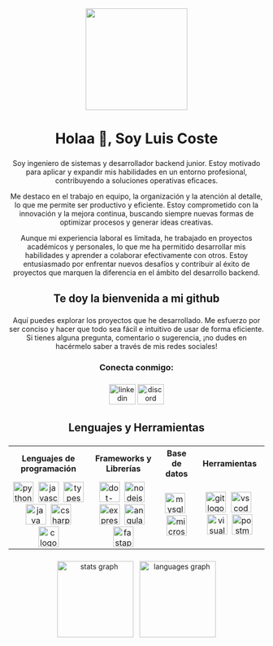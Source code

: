 <div align="center">
  <img height="200" src="https://media4.giphy.com/media/v1.Y2lkPTc5MGI3NjExcW8zaXo5c2wwa21wNmU4aHk3c3FibGpyc3ByYmlpa3k5ZWU4bGZxeiZlcD12MV9pbnRlcm5hbF9naWZfYnlfaWQmY3Q9Zw/f4ztZcdm9Fi90vL4Zd/giphy.gif"  />
</div>

###

<h1 align="center">Holaa 👋, Soy Luis Coste</h1>

###

<p align="center">Soy ingeniero de sistemas y desarrollador backend junior. Estoy motivado para aplicar y expandir mis habilidades en un entorno profesional, contribuyendo a soluciones operativas eficaces.</p>

<p align="center">Me destaco en el trabajo en equipo, la organización y la atención al detalle, lo que me permite ser productivo y eficiente. Estoy comprometido con la innovación y la mejora continua, buscando siempre nuevas formas de optimizar procesos y generar ideas creativas.</p>

<p align="center">Aunque mi experiencia laboral es limitada, he trabajado en proyectos académicos y personales, lo que me ha permitido desarrollar mis habilidades y aprender a colaborar efectivamente con otros. Estoy entusiasmado por enfrentar nuevos desafíos y contribuir al éxito de proyectos que marquen la diferencia en el ámbito del desarrollo backend.</p>

###

<h2 align="center">Te doy la bienvenida a mi github</h2>

###

<p align="center">Aquí puedes explorar los proyectos que he desarrollado. Me esfuerzo por ser conciso y hacer que todo sea fácil e intuitivo de usar de forma eficiente. Si tienes alguna pregunta, comentario o sugerencia, ¡no dudes en hacérmelo saber a través de mis redes sociales!</p>

###

<h3 align="center">Conecta conmigo:</h3>

###

<div align="center">
  <a href="https://www.linkedin.com/in/luisfcostec/" target="_blank"><img src="https://raw.githubusercontent.com/maurodesouza/profile-readme-generator/master/src/assets/icons/social/linkedin/default.svg" width="52" height="40" alt="linkedin logo"/></a>
  <a href="https://discord.gg/Pxk4YZqv" target="_blank"><img src="https://raw.githubusercontent.com/maurodesouza/profile-readme-generator/master/src/assets/icons/social/discord/default.svg" width="52" height="40" alt="discord logo"  /></a>
</div>

###

<h2 align="center">Lenguajes y Herramientas</h2>

###

<div align="center">
  <table>
    <tr align="center">
      <th>Lenguajes de programación</th>
      <th>Frameworks y Librerías</th>
      <th>Base de datos</th>
      <th>Herramientas</th>
    </tr>
    <tr align="center">
      <td>
        <img src="https://cdn.jsdelivr.net/gh/devicons/devicon/icons/python/python-original.svg" height="40" alt="python logo"  />
        <img width="1" />
        <img src="https://cdn.jsdelivr.net/gh/devicons/devicon/icons/javascript/javascript-original.svg" height="40" alt="javascript logo"  />
        <img width="1" />
        <img src="https://cdn.jsdelivr.net/gh/devicons/devicon/icons/typescript/typescript-original.svg" height="40" alt="typescript logo"  />
        <img width="1" />
        <img src="https://cdn.jsdelivr.net/gh/devicons/devicon/icons/java/java-original.svg" height="40" alt="java logo"  />
        <img width="1" />
        <img src="https://cdn.jsdelivr.net/gh/devicons/devicon/icons/csharp/csharp-original.svg" height="40" alt="csharp logo"  />
        <img width="1" />
        <img src="https://cdn.jsdelivr.net/gh/devicons/devicon/icons/c/c-original.svg" height="40" alt="c logo"  />
      </td>
      <td>
        <img src="https://cdn.jsdelivr.net/gh/devicons/devicon/icons/dot-net/dot-net-plain-wordmark.svg" height="40" alt="dot-net logo"  />
        <img width="1" />
        <img src="https://cdn.simpleicons.org/nodedotjs/339933" height="40" alt="nodejs logo"  />
        <img width="1" />
        <img src="https://skillicons.dev/icons?i=express" height="40" alt="express logo"  />
        <img width="1" />
        <img src="https://cdn.simpleicons.org/angular/DD0031" height="40" alt="angularjs logo"  />
        <img width="1" />
        <img src="https://cdn.simpleicons.org/fastapi/009688" height="40" alt="fastapi logo"  />
      </td>
      <td>
        <img src="https://cdn.jsdelivr.net/gh/devicons/devicon/icons/mysql/mysql-original.svg" height="40" alt="mysql logo"  />
        <img width="1" />
        <img src="https://cdn.jsdelivr.net/gh/devicons/devicon/icons/microsoftsqlserver/microsoftsqlserver-plain.svg" height="40" alt="microsoftsqlserver logo"  />
      </td>
      <td>
        <img src="https://cdn.jsdelivr.net/gh/devicons/devicon/icons/git/git-original.svg" height="40" alt="git logo"  />
        <img width="1" />
        <img src="https://cdn.jsdelivr.net/gh/devicons/devicon/icons/vscode/vscode-original.svg" height="40" alt="vscode logo"  />
        <img width="1" />
        <img src="https://cdn.jsdelivr.net/gh/devicons/devicon/icons/visualstudio/visualstudio-plain.svg" height="40" alt="visualstudio logo"  />
        <img width="1" />
        <img src="https://cdn.simpleicons.org/postman/FF6C37" height="40" alt="postman logo"  />
      </td>
    </tr>
  </table>
</div>

###

<div align="center">
  <img src="https://github-readme-stats.vercel.app/api?username=luisfcostec&hide_title=false&hide_rank=false&show_icons=true&include_all_commits=true&count_private=true&disable_animations=false&theme=dracula&locale=en&hide_border=false&order=1" height="150" alt="stats graph"  />
  <img width="5" />
  <img src="https://github-readme-stats.vercel.app/api/top-langs?username=luisfcostec&locale=en&hide_title=false&layout=compact&card_width=320&langs_count=5&theme=dracula&hide_border=false&order=2" height="150" alt="languages graph"  />
</div>

###
